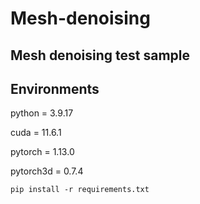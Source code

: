 # Mesh-denoising

## Mesh denoising test sample

## Environments
python = 3.9.17

cuda = 11.6.1

pytorch = 1.13.0

pytorch3d = 0.7.4

```
pip install -r requirements.txt
```
